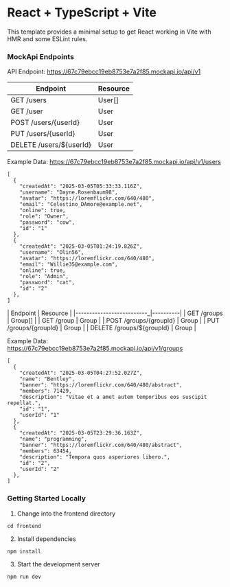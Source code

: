 # React + TypeScript + Vite

This template provides a minimal setup to get React working in Vite with HMR and some ESLint rules.

### MockApi Endpoints

API Endpoint: https://67c79ebcc19eb8753e7a2f85.mockapi.io/api/v1

| Endpoint                | Resource |
|-------------------------|----------|
| GET /users              | User[]   |
| GET /user               | User     |
| POST /users/{userId}    | User     |
| PUT /users/{userId}     | User     |
| DELETE /users/${userId} | User     |


Example Data: https://67c79ebcc19eb8753e7a2f85.mockapi.io/api/v1/users

```
[
  {
    "createdAt": "2025-03-05T05:33:33.116Z",
    "username": "Dayne.Rosenbaum98",
    "avatar": "https://loremflickr.com/640/480",
    "email": "Celestino_DAmore@example.net",
    "online": true,
    "role": "Owner",
    "password": "cow",
    "id": "1"
  },
  {
    "createdAt": "2025-03-05T01:24:19.826Z",
    "username": "Olin56",
    "avatar": "https://loremflickr.com/640/480",
    "email": "Willie35@example.com",
    "online": true,
    "role": "Admin",
    "password": "cat",
    "id": "2"
  },
]
```

| Endpoint                  | Resource |
|--------------------------_|----------|
| GET /groups               | Group[]  |
| GET /group                | Group    |
| POST /groups/{groupId}    | Group    |
| PUT /groups/{groupId}     | Group    |
| DELETE /groups/${groupId} | Group    |

Example Data: https://67c79ebcc19eb8753e7a2f85.mockapi.io/api/v1/groups

```
[
  {
    "createdAt": "2025-03-05T04:27:52.027Z",
    "name": "Bentley",
    "banner": "https://loremflickr.com/640/480/abstract",
    "members": 71429,
    "description": "Vitae et a amet autem temporibus eos suscipit repellat.",
    "id": "1",
    "userId": "1"
  },
  {
    "createdAt": "2025-03-05T23:29:36.163Z",
    "name": "programming",
    "banner": "https://loremflickr.com/640/480/abstract",
    "members": 63454,
    "description": "Tempora quos asperiores libero.",
    "id": "2",
    "userId": "2"
  },
]
```

### Getting Started Locally

1. Change into the frontend directory

```
cd frontend
```

2. Install dependencies

```
npm install
```

3. Start the development server

```
npm run dev
```
